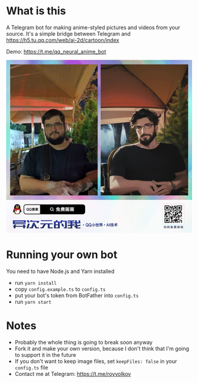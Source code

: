# What is this
A Telegram bot for making anime-styled pictures and videos from your source.
It's a simple bridge between Telegram and https://h5.tu.qq.com/web/ai-2d/cartoon/index

Demo: https://t.me/qq_neural_anime_bot

![Example](example.jpg)

# Running your own bot
You need to have Node.js and Yarn installed
- run `yarn install`
- copy `config.example.ts` to `config.ts`
- put your bot's token from BotFather into `config.ts`
- run `yarn start`

# Notes
- Probably the whole thing is going to break soon anyway
- Fork it and make your own version, because I don't think that I'm going to support it in the future
- If you don't want to keep image files, set `keepFiles: false` in your `config.ts` file
- Contact me at Telegram: https://t.me/royvolkov
